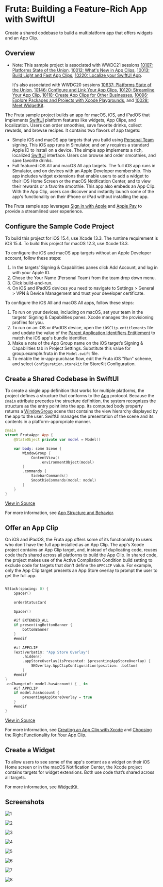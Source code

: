 # Fruta: Building a Feature-Rich App with SwiftUI

Create a shared codebase to build a multiplatform app that offers widgets and an App Clip.

## Overview

- Note: This sample project is associated with WWDC21 sessions [10107: Platforms State of the Union](https://developer.apple.com/wwdc21/10107/), [10012: What's New in App Clips](https://developer.apple.com/wwdc21/10012/), [10013: Build Light and Fast App Clips](https://developer.apple.com/wwdc21/10013/), [10220: Localize your SwiftUI App](https://developer.apple.com/wwdc21/10220/).

    It's also associated with WWDC20 sessions [10637: Platforms State of the Union](https://developer.apple.com/wwdc20/10637/), [10146: Configure and Link Your App Clips](https://developer.apple.com/wwdc20/10146/), [10120: Streamline Your App Clip](https://developer.apple.com/wwdc20/10120/), [10118: Create App Clips for Other Businesses](https://developer.apple.com/wwdc20/10118/), [10096: Explore Packages and Projects with Xcode Playgrounds](https://developer.apple.com/wwdc20/10096/), and [10028: Meet WidgetKit](https://developer.apple.com/wwdc20/10028/).

The Fruta sample project builds an app for macOS, iOS, and iPadOS that implements [SwiftUI](https://developer.apple.com/documentation/swiftui) platform features like widgets, App Clips, and localization. Users can order smoothies, save favorite drinks, collect rewards, and browse recipes. It contains two flavors of app targets: 

- Simple iOS and macOS app targets that you build using [Personal Team](https://help.apple.com/xcode/mac/11.4/#/dev17411c009) signing. This iOS app runs in Simulator, and only requires a standard Apple ID to install on a device. The simple app implements a rich, localized [SwiftUI](https://developer.apple.com/documentation/swiftui) interface. Users can browse and order smoothies, and save favorite drinks.
- Full featured iOS All and macOS All app targets. The full iOS app runs in Simulator, and on devices with an Apple Developer membership. This app includes widget extensions that enable users to add a widget to their iOS Home Screen or the macOS Notification Center, and to view their rewards or a favorite smoothie. This app also embeds an App Clip. With the App Clip, users can discover and instantly launch some of the app's functionality on their iPhone or iPad without installing the app.

The Fruta sample app leverages [Sign in with Apple](https://developer.apple.com/documentation/sign_in_with_apple) and [Apple Pay](https://developer.apple.com/documentation/passkit) to provide a streamlined user experience.

## Configure the Sample Code Project

To build this project for iOS 15.4, use Xcode 13.3. The runtime requirement is iOS 15.4. To build this project for macOS 12.3, use Xcode 13.3. 

To configure the iOS and macOS app targets without an Apple Developer account, follow these steps:

1. In the targets’ Signing & Capabilities panes click Add Account, and log in with your Apple ID.
2. Chose the Your Name (Personal Team) from the team drop down menu.
3. Click build-and-run.
4. On iOS and iPadOS devices you need to navigate to Settings > General > VPN & Device Management and trust your developer certificate.

To configure the iOS All and macOS All apps, follow these steps:

1. To run on your devices, including on macOS, set your team in the targets’ Signing & Capabilities panes. Xcode manages the provisioning profiles for you.
2. To run on an iOS or iPadOS device, open the `iOSClip.entitlements` file and update the value of the [Parent Application Identifiers Entitlement](https://developer.apple.com/documentation/bundleresources/entitlements/com_apple_developer_parent-application-identifiers) to match the iOS app's bundle identifier.
3. Make a note of the App Group name on the iOS target’s Signing & Capabilities tab in Project Settings. Substitute this value for group.example.fruta in the `Model.swift` file.
4. To enable the in-app-purchase flow, edit the Fruta iOS "Run" scheme, and select `Configuration.storekit` for StoreKit Configuration.

## Create a Shared Codebase in SwiftUI

To create a single app definition that works for multiple platforms, the project defines a structure that conforms to the [App](https://developer.apple.com/documentation/swiftui/app) protocol. Because the `@main` attribute precedes the structure definition, the system recognizes the structure as the entry point into the app. Its computed body property returns a [WindowGroup](https://developer.apple.com/documentation/swiftui/windowgroup) scene that contains the view hierarchy displayed by the app to the user. SwiftUI manages the presentation of the scene and its contents in a platform-appropriate manner.

``` swift
@main
struct FrutaApp: App {
    @StateObject private var model = Model()
    
    var body: some Scene {
        WindowGroup {
            ContentView()
                .environmentObject(model)
        }
        .commands {
            SidebarCommands()
            SmoothieCommands(model: model)
        }
    }
}
```
[View in Source](x-source-tag://SingleAppDefinitionTag)

For more information, see [App Structure and Behavior](https://developer.apple.com/documentation/swiftui/app-structure-and-behavior).

## Offer an App Clip 

On iOS and iPadOS, the Fruta app offers some of its functionality to users who don't have the full app installed as an App Clip. The app's Xcode project contains an App Clip target, and, instead of duplicating code, reuses code that’s shared across all platforms to build the App Clip. In shared code, the project makes use of the Active Compilation Condition build setting to exclude code for targets that don't define the `APPCLIP` value. For example, only the App Clip target presents an App Store overlay to prompt the user to get the full app.

``` swift

VStack(spacing: 0) {
    Spacer()
    
    orderStatusCard
    
    Spacer()
    
    #if EXTENDED_ALL
    if presentingBottomBanner {
        bottomBanner
    }
    #endif
    
    #if APPCLIP
    Text(verbatim: "App Store Overlay")
        .hidden()
        .appStoreOverlay(isPresented: $presentingAppStoreOverlay) {
            SKOverlay.AppClipConfiguration(position: .bottom)
        }
    #endif
}
.onChange(of: model.hasAccount) { _ in
    #if APPCLIP
    if model.hasAccount {
        presentingAppStoreOverlay = true
    }
    #endif
}
```
[View in Source](x-source-tag://ActiveCompilationConditionTag)

For more information, see [Creating an App Clip with Xcode](https://developer.apple.com/documentation/app_clips/creating_an_app_clip_with_xcode) and [Choosing the Right Functionality for Your App Clip](https://developer.apple.com/documentation/app_clips/choosing_the_right_functionality_for_your_app_clip).

## Create a Widget

To allow users to see some of the app's content as a widget on their iOS Home screen or in the macOS Notification Center, the Xcode project contains targets for widget extensions. Both use code that’s shared across all targets.

For more information, see [WidgetKit](https://developer.apple.com/documentation/widgetkit).

## Screenshots

![1](https://github.com/zhuanghongji/AppleSampleCode/assets/11421799/6ea11f4b-2ed0-4077-9bb9-e11549e08c59)

![2](https://github.com/zhuanghongji/AppleSampleCode/assets/11421799/461aaf42-7b82-4665-b504-d3d43defc3df)

![3](https://github.com/zhuanghongji/AppleSampleCode/assets/11421799/73d4c53e-4007-4749-ae6c-e7b752ae4d3c)

![4](https://github.com/zhuanghongji/AppleSampleCode/assets/11421799/0e0997a5-bd9e-45a4-8704-f2da1eac0ca0)

![5](https://github.com/zhuanghongji/AppleSampleCode/assets/11421799/c4dfdc3d-ece4-4353-b747-3a3b269ec3c3)

![6](https://github.com/zhuanghongji/AppleSampleCode/assets/11421799/204a25c4-39bd-4d92-a988-33c3c6ceba64)

![7](https://github.com/zhuanghongji/AppleSampleCode/assets/11421799/d2ef21d4-96c9-492e-b70f-3b8c4954bf5f)

![8](https://github.com/zhuanghongji/AppleSampleCode/assets/11421799/da607a09-0e56-4946-ac76-462f47e45b42)